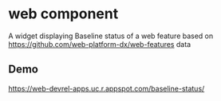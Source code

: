 # <baseline-status> web component

A widget displaying Baseline status of a web feature based on
https://github.com/web-platform-dx/web-features data

## Demo

https://web-devrel-apps.uc.r.appspot.com/baseline-status/